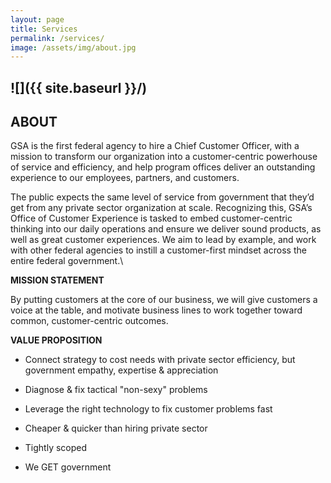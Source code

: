 ```yaml
---
layout: page
title: Services
permalink: /services/
image: /assets/img/about.jpg
---
```

## ![]({{ site.baseurl }}/)

## ABOUT

GSA is the first federal agency to hire a Chief Customer Officer, with a mission to transform our organization into a customer-centric powerhouse of service and efficiency, and help program offices deliver an outstanding experience to our employees, partners, and customers.

The public expects the same level of service from government that they’d get from any private sector organization at scale. Recognizing this, GSA’s Office of Customer Experience is tasked to embed customer-centric thinking into our daily operations and ensure we deliver sound products, as well as great customer experiences. We aim to lead by example, and work with other federal agencies to instill a customer-first mindset across the entire federal government.\\

**MISSION STATEMENT**

By putting customers at the core of our business, we will give customers a voice at the table, and motivate business lines to work together toward common, customer-centric outcomes.

**VALUE PROPOSITION**

* Connect strategy to cost needs with private sector efficiency, but government empathy, expertise & appreciation

* Diagnose & fix tactical "non-sexy" problems

* Leverage the right technology to fix customer problems fast

* Cheaper & quicker than hiring private sector

* Tightly scoped

* We GET government